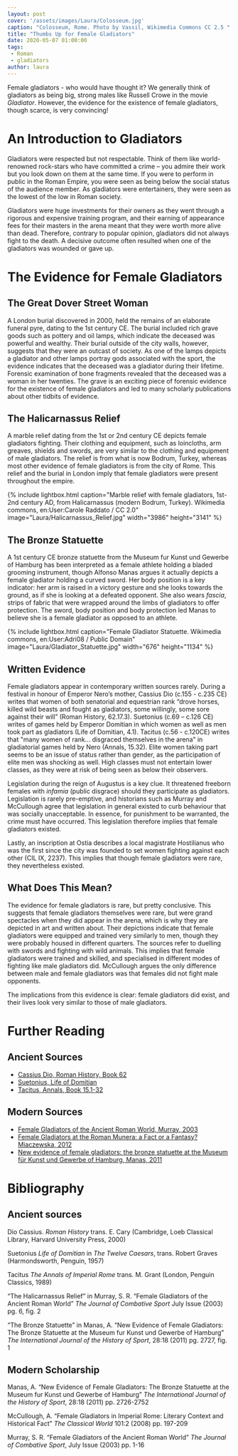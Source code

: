 ```yaml
---
layout: post
cover: '/assets/images/Laura/Colosseum.jpg'
caption: "Colosseum, Rome. Photo by Vassil, Wikimedia Commons CC 2.5 "
title: "Thumbs Up for Female Gladiators"
date: 2020-05-07 01:00:00
tags:
 - Roman
 - gladiators
author: laura
---
```


Female gladiators - who would have thought it? We generally think of gladiators as being big, strong males like Russell Crowe in the movie *Gladiator*. However, the evidence for the existence of female gladiators, though scarce, is very convincing!


# An Introduction to Gladiators
Gladiators were respected but not respectable. Think of them like world-renowned rock-stars who have committed a crime – you admire their work but you look down on them at the same time. If you were to perform in public in the Roman Empire, you were seen as being below the social status of the audience member. As gladiators were entertainers, they were seen as the lowest of the low in Roman society.

Gladiators were huge investments for their owners as they went through a rigorous and expensive training program, and their earning of appearance fees for their masters in the arena meant that they were worth more alive than dead. Therefore, contrary to popular opinion, gladiators did not always fight to the death. A decisive outcome often resulted when one of the gladiators was wounded or gave up.


# The Evidence for Female Gladiators

## The Great Dover Street Woman

A London burial discovered in 2000, held the remains of an elaborate funeral pyre, dating to the 1st century CE. The burial included rich grave goods such as pottery and oil lamps, which indicate the deceased was powerful and wealthy. Their burial outside of the city walls, however, suggests that they were an outcast of society. As one of the lamps depicts a gladiator and other lamps portray gods associated with the sport, the evidence indicates that the deceased was a gladiator during their lifetime. Forensic examination of bone fragments revealed that the deceased was a woman in her twenties. The grave is an exciting piece of forensic evidence for the existence of female gladiators and led to many scholarly publications about other tidbits of evidence.

## The Halicarnassus Relief

A marble relief dating from the 1st or 2nd century CE depicts female gladiators fighting. Their clothing and equipment, such as loincloths, arm greaves, shields and swords, are very similar to the clothing and equipment of male gladiators. The relief is from what is now Bodrum, Turkey, whereas most other evidence of female gladiators is from the city of Rome. This relief and the burial in London imply that female gladiators were present throughout the empire.

{% include lightbox.html
caption="Marble relief with female gladiators, 1st-2nd century AD, from Halicarnassus (modern Bodrum, Turkey). Wikimedia commons, en:User:Carole Raddato / CC 2.0"
image="Laura/Halicarnassus_Relief.jpg"
width="3986"
height="3141" %}

## The Bronze Statuette

A 1st century CE bronze statuette from the Museum fur Kunst und Gewerbe of Hamburg has been interpreted as a female athlete holding a bladed grooming instrument, though Alfonso Manas argues it actually depicts a female gladiator holding a curved sword. Her body position is a key indicator: her arm is raised in a victory gesture and she looks towards the ground, as if she is looking at a defeated opponent. She also wears *fascia*, strips of fabric that were wrapped around the limbs of gladiators to offer protection. The sword, body position and body protection led Manas to believe she is a female gladiator as opposed to an athlete.

{% include lightbox.html
caption="Female Gladiator Statuette. Wikimedia commons, en:User:Adri08 / Public Domain"
image="Laura/Gladiator_Statuette.jpg"
width="676"
height="1134" %}

## Written Evidence

Female gladiators appear in contemporary written sources rarely. During a festival in honour of Emperor Nero’s mother, Cassius Dio (c.155 - c.235 CE) writes that women of both senatorial and equestrian rank “drove horses, killed wild beasts and fought as gladiators, some willingly, some sore against their will” (Roman History, 62.17.3). Suetonius (c.69 – c.126 CE) writes of games held by Emperor Domitian in which women as well as men took part as gladiators (Life of Domitian, 4.1). Tacitus (c.56 - c.120CE) writes that "many women of rank... disgraced themselves in the arena" in gladiatorial games held by Nero (Annals, 15.32). Elite women taking part seems to be an issue of status rather than gender, as the participation of elite men was shocking as well. High classes must not entertain lower classes, as they were at risk of being seen as below their observers.

Legislation during the reign of Augustus is a key clue. It threatened freeborn females with *infamia* (public disgrace) should they participate as gladiators. Legislation is rarely pre-emptive, and historians such as Murray and McCullough agree that legislation in general existed to curb behaviour that was socially unacceptable. In essence, for punishment to be warranted, the crime must have occurred. This legislation therefore implies that female gladiators existed.

Lastly, an inscription at Ostia describes a local magistrate Hostilianus who was the first since the city was founded to set women fighting against each other (CIL IX, 2237). This implies that though female gladiators were rare, they nevertheless existed.

## What Does This Mean?

The evidence for female gladiators is rare, but pretty conclusive. This suggests that female gladiators themselves were rare, but were grand spectacles when they did appear in the arena, which is why they are depicted in art and written about. Their depictions indicate that female gladiators were equipped and trained very similarly to men, though they were probably housed in different quarters. The sources refer to duelling with swords and fighting with wild animals. This implies that female gladiators were trained and skilled, and specialised in different modes of fighting like male gladiators did. McCullough argues the only difference between male and female gladiators was that females did not fight male opponents.

The implications from this evidence is clear: female gladiators did exist, and their lives look very similar to those of male gladiators.

# Further Reading

## Ancient Sources

* [Cassius Dio, Roman History, Book 62](https://penelope.uchicago.edu/Thayer/E/Roman/Texts/Cassius_Dio/62*.html)
* [Suetonius, Life of Domitian](http://penelope.uchicago.edu/Thayer/E/Roman/Texts/Suetonius/12Caesars/Domitian*.html)
* [Tacitus, Annals, Book 15.1-32](https://penelope.uchicago.edu/Thayer/E/Roman/Texts/Tacitus/Annals/15A*.html)

## Modern Sources

* [Female Gladiators of the Ancient Roman World, Murray, 2003](https://www.academia.edu/10518252/Female_Gladiators_of_the_Ancient_World)
* [Female Gladiators at the Roman Munera: a Fact or a Fantasy? Miaczewska, 2012](https://www.academia.edu/37568905/Female_Gladiators_at_the_Roman_Munera_a_Fact_or_a_Fantasy)
* [New evidence of female gladiators: the bronze statuette at the Museum für Kunst und Gewerbe of Hamburg, Manas, 2011](https://www.academia.edu/24599025/New_evidence_of_female_gladiators_the_bronze_statuette_at_the_Museum_f%C3%BCr_Kunst_und_Gewerbe_of_Hamburg)

# Bibliography

## Ancient sources

Dio Cassius. *Roman History* trans. E. Cary (Cambridge, Loeb Classical Library, Harvard University Press, 2000)

Suetonius *Life of Domitian* in *The Twelve Caesars*, trans. Robert Graves (Harmondsworth, Penguin, 1957)

Tacitus *The Annals of Imperial Rome* trans. M. Grant (London, Penguin Classics, 1989)

“The Halicarnassus Relief” in Murray, S. R. “Female Gladiators of the Ancient Roman World” *The Journal of Combative Sport* July Issue (2003) pg. 6, fig. 2

“The Bronze Statuette” in Manas, A. “New Evidence of Female Gladiators: The Bronze Statuette at the Museum fur Kunst und Gewerbe of Hamburg” *The International Journal of the History of Sport*, 28:18 (2011) pg. 2727, fig. 1

## Modern Scholarship

Manas, A. “New Evidence of Female Gladiators: The Bronze Statuette at the Museum fur Kunst und Gewerbe of Hamburg” *The International Journal of the History of Sport*, 28:18 (2011) pp. 2726-2752

McCullough, A. “Female Gladiators in Imperial Rome: Literary Context and Historical Fact” *The Classical World* 101:2 (2008) pp. 197-209

Murray, S. R. “Female Gladiators of the Ancient Roman World” *The Journal of Combative Sport*, July Issue (2003) pp. 1-16
